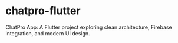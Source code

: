 # chatpro-flutter
ChatPro App: A Flutter project exploring clean architecture, Firebase integration, and modern UI design.
